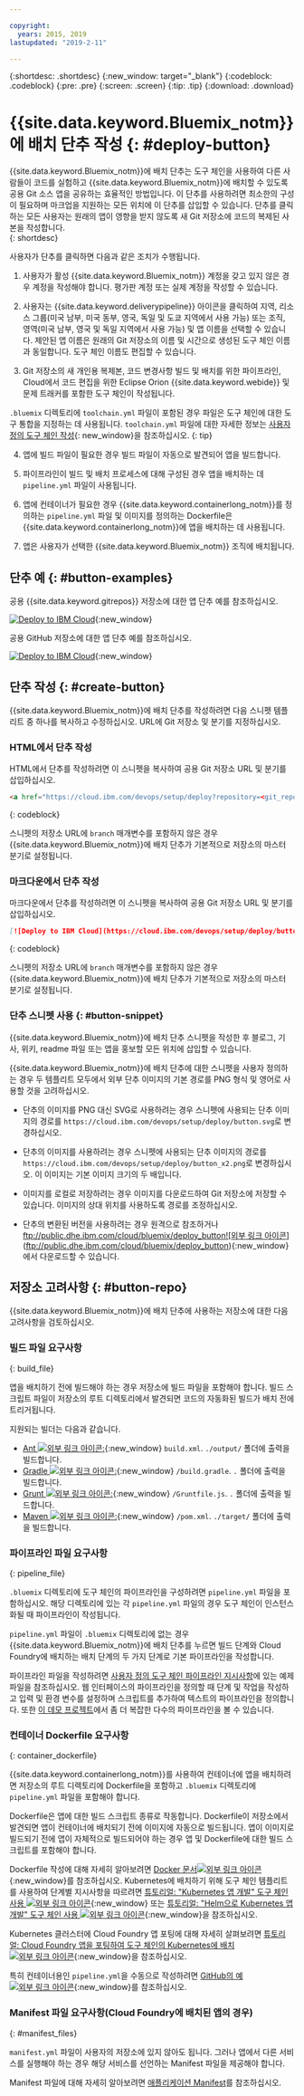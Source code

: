 ```yaml
---

copyright:
  years: 2015, 2019
lastupdated: "2019-2-11"

---
```


{:shortdesc: .shortdesc}
{:new_window: target="_blank"}
{:codeblock: .codeblock}
{:pre: .pre}
{:screen: .screen}
{:tip: .tip}
{:download: .download}


# {{site.data.keyword.Bluemix_notm}}에 배치 단추 작성 {: #deploy-button}

{{site.data.keyword.Bluemix_notm}}에 배치 단추는 도구 체인을 사용하여 다른 사람들이 코드를 실험하고 {{site.data.keyword.Bluemix_notm}}에 배치할 수 있도록 공용 Git 소스 앱을 공유하는 효율적인 방법입니다. 이 단추를 사용하려면 최소한의 구성이 필요하며 마크업을 지원하는 모든 위치에 이 단추를 삽입할 수 있습니다. 단추를 클릭하는 모든 사용자는 원래의 앱이 영향을 받지 않도록 새 Git 저장소에 코드의 복제된 사본을 작성합니다.  
{: shortdesc}

사용자가 단추를 클릭하면 다음과 같은 조치가 수행됩니다.

1. 사용자가 활성 {{site.data.keyword.Bluemix_notm}} 계정을 갖고 있지 않은 경우 계정을 작성해야 합니다. 평가판 계정 또는 실제 계정을 작성할 수 있습니다.

2. 사용자는 {{site.data.keyword.deliverypipeline}} 아이콘을 클릭하여 지역, 리소스 그룹(미국 남부, 미국 동부, 영국, 독일 및 도쿄 지역에서 사용 가능) 또는 조직, 영역(미국 남부, 영국 및 독일 지역에서 사용 가능) 및 앱 이름을 선택할 수 있습니다. 제안된 앱 이름은 원래의 Git 저장소의 이름 및 시간으로 생성된 도구 체인 이름과 동일합니다. 도구 체인 이름도 편집할 수 있습니다.

3. Git 저장소의 새 개인용 복제본, 코드 변경사항 빌드 및 배치를 위한 파이프라인, Cloud에서 코드 편집을 위한 Eclipse Orion {{site.data.keyword.webide}} 및 문제 트래커를 포함한 도구 체인이 작성됩니다.

  `.bluemix` 디렉토리에 `toolchain.yml` 파일이 포함된 경우 파일은 도구 체인에 대한 도구 통합을 지정하는 데 사용됩니다. `toolchain.yml` 파일에 대한 자세한 정보는 [사용자 정의 도구 체인 작성](/docs/services/ContinuousDelivery?topic=ContinuousDelivery-toolchains_custom){: new_window}을 참조하십시오.
  {: tip}

4. 앱에 빌드 파일이 필요한 경우 빌드 파일이 자동으로 발견되어 앱을 빌드합니다.

5. 파이프라인이 빌드 및 배치 프로세스에 대해 구성된 경우 앱을 배치하는 데 `pipeline.yml` 파일이 사용됩니다.

6. 앱에 컨테이너가 필요한 경우 {{site.data.keyword.containerlong_notm}}를 정의하는 `pipeline.yml` 파일 및 이미지를 정의하는 Dockerfile은 {{site.data.keyword.containerlong_notm}}에 앱을 배치하는 데 사용됩니다.

7. 앱은 사용자가 선택한 {{site.data.keyword.Bluemix_notm}} 조직에 배치됩니다.

## 단추 예 {: #button-examples}

공용 {{site.data.keyword.gitrepos}} 저장소에 대한 앱 단추 예를 참조하십시오.

[![Deploy to IBM Cloud](https://cloud.ibm.com/devops/setup/deploy/button.png)](https://cloud.ibm.com/devops/setup/deploy?repository=https://git.ng.bluemix.net/idsorg/sample-java-cloudant){:new_window}

공용 GitHub 저장소에 대한 앱 단추 예를 참조하십시오.

[![Deploy to IBM Cloud](https://cloud.ibm.com/devops/setup/deploy/button.png)](https://cloud.ibm.com/devops/setup/deploy?repository=https://github.com/open-toolchain/starfighter){:new_window}

## 단추 작성 {: #create-button}

{{site.data.keyword.Bluemix_notm}}에 배치 단추를 작성하려면 다음 스니펫 템플리트 중 하나를 복사하고 수정하십시오. URL에 Git 저장소 및 분기를 지정하십시오.

### HTML에서 단추 작성

HTML에서 단추를 작성하려면 이 스니펫을 복사하여 공용 Git 저장소 URL 및 분기를 삽입하십시오.

```HTML
<a href="https://cloud.ibm.com/devops/setup/deploy?repository=<git_repository_URL>&branch=<git_branch>"><img src="https://cloud.ibm.com/devops/setup/deploy/button.png" alt="Deploy to IBM Cloud"></a>
```
{: codeblock}

스니펫의 저장소 URL에 `branch` 매개변수를 포함하지 않은 경우 {{site.data.keyword.Bluemix_notm}}에 배치 단추가 기본적으로 저장소의 마스터 분기로 설정됩니다.

### 마크다운에서 단추 작성

마크다운에서 단추를 작성하려면 이 스니펫을 복사하여 공용 Git 저장소 URL 및 분기를 삽입하십시오.

```Markdown
[![Deploy to IBM Cloud](https://cloud.ibm.com/devops/setup/deploy/button.png)](https://cloud.ibm.com/devops/setup/deploy?repository=<git_repository_URL>&branch=<git_branch>)
```
{: codeblock}

스니펫의 저장소 URL에 `branch` 매개변수를 포함하지 않은 경우 {{site.data.keyword.Bluemix_notm}}에 배치 단추가 기본적으로 저장소의 마스터 분기로 설정됩니다.

### 단추 스니펫 사용 {: #button-snippet}

{{site.data.keyword.Bluemix_notm}}에 배치 단추 스니펫을 작성한 후 블로그, 기사, 위키, readme 파일 또는 앱을 홍보할 모든 위치에 삽입할 수 있습니다.

{{site.data.keyword.Bluemix_notm}}에 배치 단추에 대한 스니펫을 사용자 정의하는 경우 두 템플리트 모두에서 외부 단추 이미지의 기본 경로를 PNG 형식 및 영어로 사용할 것을 고려하십시오.

* 단추의 이미지를 PNG 대신 SVG로 사용하려는 경우 스니펫에 사용되는 단추 이미지의 경로를 `https://cloud.ibm.com/devops/setup/deploy/button.svg`로 변경하십시오.

* 단추의 이미지를 사용하려는 경우 스니펫에 사용되는 단추 이미지의 경로를 `https://cloud.ibm.com/devops/setup/deploy/button_x2.png`로 변경하십시오. 이 이미지는 기본 이미지 크기의 두 배입니다.

* 이미지를 로컬로 저장하려는 경우 이미지를 다운로드하여 Git 저장소에 저장할 수 있습니다. 이미지의 상대 위치를 사용하도록 경로를 조정하십시오.

* 단추의 변환된 버전을 사용하려는 경우 원격으로 참조하거나 [ftp://public.dhe.ibm.com/cloud/bluemix/deploy_button![외부 링크 아이콘](../../icons/launch-glyph.svg "외부 링크 아이콘")](ftp://public.dhe.ibm.com/cloud/bluemix/deploy_button){:new_window}에서 다운로드할 수 있습니다.

## 저장소 고려사항 {: #button-repo}

{{site.data.keyword.Bluemix_notm}}에 배치 단추에 사용하는 저장소에 대한 다음 고려사항을 검토하십시오.


### 빌드 파일 요구사항
{: build_file}

앱을 배치하기 전에 빌드해야 하는 경우 저장소에 빌드 파일을 포함해야 합니다. 빌드 스크립트 파일이 저장소의 루트 디렉토리에서 발견되면 코드의 자동화된 빌드가 배치 전에 트리거됩니다.

지원되는 빌더는 다음과 같습니다.

* [Ant ![외부 링크 아이콘](../../icons/launch-glyph.svg "외부 링크 아이콘"):](http://ant.apache.org/manual/using.html){:new_window} `build.xml`. `./output/` 폴더에 출력을 빌드합니다.
* [Gradle ![외부 링크 아이콘](../../icons/launch-glyph.svg "외부 링크 아이콘"):](https://docs.gradle.org/current/userguide/getting_started.html){:new_window} `/build.gradle`. `.` 폴더에 출력을 빌드합니다.
* [Grunt ![외부 링크 아이콘](../../icons/launch-glyph.svg "외부 링크 아이콘"):](http://gruntjs.com/getting-started#the-gruntfile){:new_window} `/Gruntfile.js`. `.` 폴더에 출력을 빌드합니다.
* [Maven ![외부 링크 아이콘](../../icons/launch-glyph.svg "외부 링크 아이콘"):](http://maven.apache.org/guides/introduction/introduction-to-the-pom.html){:new_window} `/pom.xml`. `./target/` 폴더에 출력을 빌드합니다.

### 파이프라인 파일 요구사항
{: pipeline_file}

`.bluemix` 디렉토리에 도구 체인의 파이프라인을 구성하려면 `pipeline.yml` 파일을 포함하십시오. 해당 디렉토리에 있는 각 `pipeline.yml` 파일의 경우 도구 체인이 인스턴스화될 때 파이프라인이 작성됩니다.

`pipeline.yml` 파일이 `.bluemix` 디렉토리에 없는 경우 {{site.data.keyword.Bluemix_notm}}에 배치 단추를 누르면 빌드 단계와 Cloud Foundry에 배치하는 배치 단계의 두 가지 단계로 기본 파이프라인을 작성합니다.

파이프라인 파일을 작성하려면 [사용자 정의 도구 체인 파이프라인 지시사항](/docs/services/ContinuousDelivery?topic=ContinuousDelivery-toolchains_custom#toolchains_custom_pipeline_yml)에 있는 예제 파일을 참조하십시오. 웹 인터페이스의 파이프라인을 정의할 때 단계 및 작업을 작성하고 입력 및 환경 변수를 설정하며 스크립트를 추가하여 텍스트의 파이프라인을 정의합니다. 또한 [이 데모 프로젝트](https://github.com/open-toolchain/toolchain-demo/tree/master/.bluemix)에서 좀 더 복잡한 다수의 파이프라인을 볼 수 있습니다.

### 컨테이너 Dockerfile 요구사항
{: container_dockerfile}

{{site.data.keyword.containerlong_notm}}를 사용하여 컨테이너에 앱을 배치하려면 저장소의 루트 디렉토리에 Dockerfile을 포함하고 `.bluemix` 디렉토리에 `pipeline.yml` 파일을 포함해야 합니다.

Dockerfile은 앱에 대한 빌드 스크립트 종류로 작동합니다. Dockerfile이 저장소에서 발견되면 앱이 컨테이너에 배치되기 전에 이미지에 자동으로 빌드됩니다. 앱이 이미지로 빌드되기 전에 앱이 자체적으로 빌드되어야 하는 경우 앱 및 Dockerfile에 대한 빌드 스크립트를 포함해야 합니다.

Dockerfile 작성에 대해 자세히 알아보려면 [Docker 문서![외부 링크 아이콘](../../icons/launch-glyph.svg "외부 링크 아이콘")](https://docs.docker.com/reference/builder/){:new_window}를 참조하십시오. Kubernetes에 배치하기 위해 도구 체인 템플리트를 사용하여 단계별 지시사항을 따르려면 [튜토리얼: "Kubernetes 앱 개발" 도구 체인 사용 ![외부 링크 아이콘](../../icons/launch-glyph.svg "외부 링크 아이콘")](https://www.ibm.com/cloud/garage/tutorials/use-develop-kubernetes-app-toolchain?task=0){:new_window} 또는 [튜토리얼: "Helm으로 Kubernetes 앱 개발" 도구 체인 사용 ![외부 링크 아이콘](../../icons/launch-glyph.svg "외부 링크 아이콘")](https://www.ibm.com/cloud/garage/tutorials/use-develop-kubernetes-app-with-helm-toolchain?task=0){:new_window}을 참조하십시오.

Kubernetes 클러스터에 Cloud Foundry 앱 포팅에 대해 자세히 살펴보려면 [튜토리얼: Cloud Foundry 앱을 포팅하여 도구 체인의 Kubernetes에 배치 ![외부 링크 아이콘](../../icons/launch-glyph.svg "외부 링크 아이콘")](https://www.ibm.com/cloud/garage/tutorials/port-a-cf-app-to-deploy-to-kubernetes-in-a-toolchain?task=0){:new_window}을 참조하십시오.  

특히 컨테이너용인 `pipeline.yml`을 수동으로 작성하려면 [GitHub의 예![외부 링크 아이콘](../../icons/launch-glyph.svg "외부 링크 아이콘")](https://github.com/Puquios/){:new_window}를 참조하십시오.

### Manifest 파일 요구사항(Cloud Foundry에 배치된 앱의 경우)
{: #manifest_files}

`manifest.yml` 파일이 사용자의 저장소에 있지 않아도 됩니다. 그러나 앱에서 다른 서비스를 실행해야 하는 경우 해당 서비스를 선언하는 Manifest 파일을 제공해야 합니다.

Manifest 파일에 대해 자세히 알아보려면 [애플리케이션 Manifest](/docs/cloud-foundry?topic=cloud-foundry-deploy_apps#appmanifest)를 참조하십시오.
